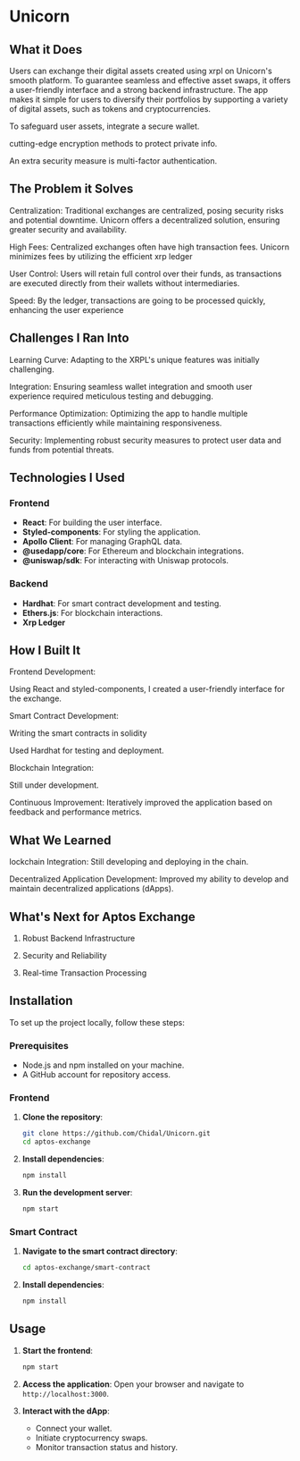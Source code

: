 # Unicorn

## What it Does

Users can exchange their digital assets created using xrpl on Unicorn's smooth platform. To guarantee seamless and effective asset swaps, it offers a user-friendly interface and a strong backend infrastructure. The app makes it simple for users to diversify their portfolios by supporting a variety of digital assets, such as tokens and cryptocurrencies. 

To safeguard user assets, integrate a secure wallet. 

cutting-edge encryption methods to protect private info. 

An extra security measure is multi-factor authentication.

## The Problem it Solves

Centralization: Traditional exchanges are centralized, posing security risks and potential downtime. Unicorn offers a decentralized solution, ensuring greater security and availability.

High Fees: Centralized exchanges often have high transaction fees. Unicorn minimizes fees by utilizing the efficient xrp ledger

User Control: Users will retain full control over their funds, as transactions are executed directly from their wallets without intermediaries.

Speed: By the ledger, transactions are going to be processed quickly, enhancing the user experience

## Challenges I Ran Into

Learning Curve: Adapting to the XRPL's unique features was initially challenging.

Integration: Ensuring seamless wallet integration and smooth user experience required meticulous testing and debugging.

Performance Optimization: Optimizing the app to handle multiple transactions efficiently while maintaining responsiveness.

Security: Implementing robust security measures to protect user data and funds from potential threats.

## Technologies I Used

### Frontend
- **React**: For building the user interface.
- **Styled-components**: For styling the application.
- **Apollo Client**: For managing GraphQL data.
- **@usedapp/core**: For Ethereum and blockchain integrations.
- **@uniswap/sdk**: For interacting with Uniswap protocols.

### Backend
- **Hardhat**: For smart contract development and testing.
- **Ethers.js**: For blockchain interactions.
- **Xrp Ledger**

## How I Built It
Frontend Development:

Using React and styled-components, I created a user-friendly interface for the exchange.

Smart Contract Development:

Writing the smart contracts in solidity

Used Hardhat for testing and deployment.

Blockchain Integration:

Still under development.

Continuous Improvement: Iteratively improved the application based on feedback and performance metrics.

## What We Learned

lockchain Integration: Still developing and deploying in the chain.

Decentralized Application Development: Improved my ability to develop and maintain decentralized applications (dApps).


## What's Next for Aptos Exchange

1. Robust Backend Infrastructure

2. Security and Reliability

3. Real-time Transaction Processing


## Installation

To set up the project locally, follow these steps:

### Prerequisites

- Node.js and npm installed on your machine.
- A GitHub account for repository access.

### Frontend

1. **Clone the repository**:
   ```bash
   git clone https://github.com/Chidal/Unicorn.git
   cd aptos-exchange
   ```

2. **Install dependencies**:
   ```bash
   npm install
   ```

3. **Run the development server**:
   ```bash
   npm start
   ```

### Smart Contract

1. **Navigate to the smart contract directory**:
   ```bash
   cd aptos-exchange/smart-contract
   ```

2. **Install dependencies**:
   ```bash
   npm install
   ```

## Usage

1. **Start the frontend**:
   ```bash
   npm start
   ```

2. **Access the application**:
   Open your browser and navigate to `http://localhost:3000`.

3. **Interact with the dApp**:
   - Connect your wallet.
   - Initiate cryptocurrency swaps.
   - Monitor transaction status and history.



